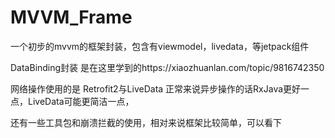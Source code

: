 # MVVM_Frame

一个初步的mvvm的框架封装，包含有viewmodel，livedata，等jetpack组件

DataBinding封装 是在这里学到的https://xiaozhuanlan.com/topic/9816742350

网络操作使用的是 Retrofit2与LiveData  正常来说异步操作的话RxJava更好一点，LiveData可能更简洁一点，

还有一些工具包和崩溃拦截的使用，相对来说框架比较简单，可以看下
